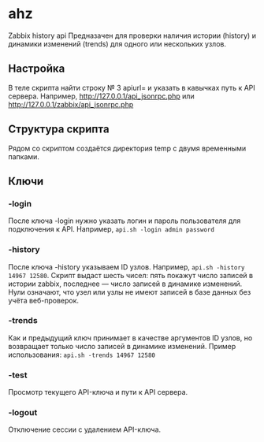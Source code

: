 # ahz
Zabbix history api
Предназачен для проверки наличия истории (history) и динамики изменений (trends) для одного или нескольких узлов.
## Настройка
В теле скрипта найти строку № 3 apiurl= и указать в кавычках путь к API сервера. Например, http://127.0.0.1/api_jsonrpc.php или http://127.0.0.1/zabbix/api_jsonrpc.php
## Структура скрипта
Рядом со скриптом создаётся директория temp с двумя временными папками.
## Ключи
### -login
После ключа -login нужно указать логин и пароль пользователя для подключения к API. Например, `api.sh -login admin password`
### -history
После ключа -history указываем ID узлов. Например, `api.sh -history 14967 12580`. Скрипт выдаст шесть чисел: пять покажут число записей в истории zabbix, последнее — число записей в динамике изменений. Нули означают, что узел или узлы не имеют записей в базе данных без учёта веб-проверок.
### -trends
Как и предыдущий ключ принимает в качестве аргументов ID узлов, но возвращает только число записей в динамике изменений. Пример использования: `api.sh -trends 14967 12580`
### -test
Просмотр текущего API-ключа и пути к API сервера.
### -logout
Отключение сессии с удалением API-ключа.
